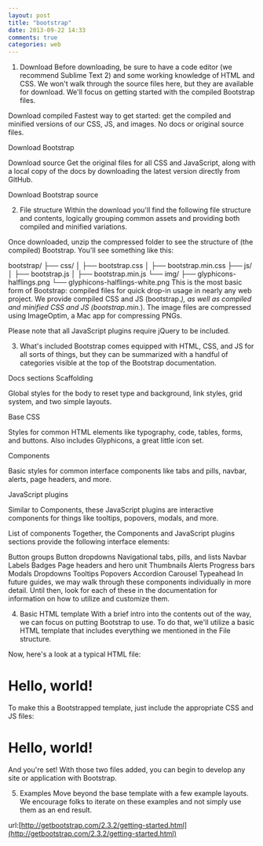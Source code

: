 ```yaml
---
layout: post
title: "bootstrap"
date: 2013-09-22 14:33
comments: true
categories: web
---
```

1. Download
Before downloading, be sure to have a code editor (we recommend Sublime Text 2) and some working knowledge of HTML and CSS. We won't walk through the source files here, but they are available for download. We'll focus on getting started with the compiled Bootstrap files.

Download compiled
Fastest way to get started: get the compiled and minified versions of our CSS, JS, and images. No docs or original source files.

Download Bootstrap

Download source
Get the original files for all CSS and JavaScript, along with a local copy of the docs by downloading the latest version directly from GitHub.

Download Bootstrap source
<!--more-->
2. File structure
Within the download you'll find the following file structure and contents, logically grouping common assets and providing both compiled and minified variations.

Once downloaded, unzip the compressed folder to see the structure of (the compiled) Bootstrap. You'll see something like this:

  bootstrap/
  ├── css/
  │   ├── bootstrap.css
  │   ├── bootstrap.min.css
  ├── js/
  │   ├── bootstrap.js
  │   ├── bootstrap.min.js
  └── img/
      ├── glyphicons-halflings.png
      └── glyphicons-halflings-white.png
This is the most basic form of Bootstrap: compiled files for quick drop-in usage in nearly any web project. We provide compiled CSS and JS (bootstrap.*), as well as compiled and minified CSS and JS (bootstrap.min.*). The image files are compressed using ImageOptim, a Mac app for compressing PNGs.

Please note that all JavaScript plugins require jQuery to be included.

3. What's included
Bootstrap comes equipped with HTML, CSS, and JS for all sorts of things, but they can be summarized with a handful of categories visible at the top of the Bootstrap documentation.

Docs sections
Scaffolding

Global styles for the body to reset type and background, link styles, grid system, and two simple layouts.

Base CSS

Styles for common HTML elements like typography, code, tables, forms, and buttons. Also includes Glyphicons, a great little icon set.

Components

Basic styles for common interface components like tabs and pills, navbar, alerts, page headers, and more.

JavaScript plugins

Similar to Components, these JavaScript plugins are interactive components for things like tooltips, popovers, modals, and more.

List of components
Together, the Components and JavaScript plugins sections provide the following interface elements:

Button groups
Button dropdowns
Navigational tabs, pills, and lists
Navbar
Labels
Badges
Page headers and hero unit
Thumbnails
Alerts
Progress bars
Modals
Dropdowns
Tooltips
Popovers
Accordion
Carousel
Typeahead
In future guides, we may walk through these components individually in more detail. Until then, look for each of these in the documentation for information on how to utilize and customize them.

4. Basic HTML template
With a brief intro into the contents out of the way, we can focus on putting Bootstrap to use. To do that, we'll utilize a basic HTML template that includes everything we mentioned in the File structure.

Now, here's a look at a typical HTML file:

<!DOCTYPE html>
<html>
  <head>
    <title>Bootstrap 101 Template</title>
    <meta name="viewport" content="width=device-width, initial-scale=1.0">
  </head>
  <body>
    <h1>Hello, world!</h1>
    <script src="http://code.jquery.com/jquery.js"></script>
  </body>
</html>
To make this a Bootstrapped template, just include the appropriate CSS and JS files:

<!DOCTYPE html>
<html>
  <head>
    <title>Bootstrap 101 Template</title>
    <meta name="viewport" content="width=device-width, initial-scale=1.0">
    <!-- Bootstrap -->
    <link href="css/bootstrap.min.css" rel="stylesheet" media="screen">
  </head>
  <body>
    <h1>Hello, world!</h1>
    <script src="http://code.jquery.com/jquery.js"></script>
    <script src="js/bootstrap.min.js"></script>
  </body>
</html>
And you're set! With those two files added, you can begin to develop any site or application with Bootstrap.

5. Examples
Move beyond the base template with a few example layouts. We encourage folks to iterate on these examples and not simply use them as an end result.

url:[http://getbootstrap.com/2.3.2/getting-started.html](http://getbootstrap.com/2.3.2/getting-started.html)